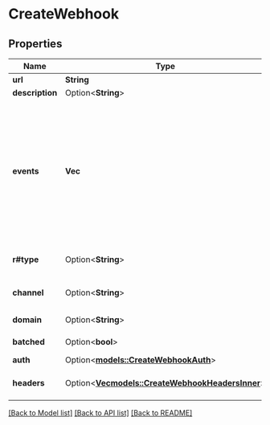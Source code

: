 # CreateWebhook

## Properties

Name | Type | Description | Notes
------------ | ------------- | ------------- | -------------
**url** | **String** | URL of the webhook | 
**description** | Option<**String**> | Description of the webhook | [optional]
**events** | **Vec<String>** | - Events triggering the webhook. Possible values for **Transactional** type webhook: #### `sent` OR `request`, `delivered`, `hardBounce`, `softBounce`, `blocked`, `spam`, `invalid`, `deferred`, `click`, `opened`, `uniqueOpened` and `unsubscribed` - Possible values for **Marketing** type webhook: #### `spam`, `opened`, `click`, `hardBounce`, `softBounce`, `unsubscribed`, `listAddition` & `delivered` - Possible values for **Inbound** type webhook: #### `inboundEmailProcessed` - Possible values for type **Transactional** and channel **SMS** #### `accepted`,`delivered`,`softBounce`,`hardBounce`,`unsubscribe`,`reply`, `subscribe`,`sent`,`blacklisted`,`skip` - Possible values for type **Marketing**  channel **SMS** #### `sent`,`delivered`,`softBounce`,`hardBounce`,`unsubscribe`,`reply`, `subscribe`,`skip`  | 
**r#type** | Option<**String**> | Type of the webhook | [optional][default to Transactional]
**channel** | Option<**String**> | channel of webhook | [optional][default to Email]
**domain** | Option<**String**> | Inbound domain of webhook, required in case of event type `inbound` | [optional]
**batched** | Option<**bool**> | Batching configuration of the webhook, we send batched webhooks if its true | [optional]
**auth** | Option<[**models::CreateWebhookAuth**](createWebhook_auth.md)> |  | [optional]
**headers** | Option<[**Vec<models::CreateWebhookHeadersInner>**](createWebhook_headers_inner.md)> | The headers sent with the request to the webhook. Header format: \"headers\": [{ \"key\": \"cf-secret\",\"value\": \"test-header-value\"}]  | [optional]

[[Back to Model list]](../README.md#documentation-for-models) [[Back to API list]](../README.md#documentation-for-api-endpoints) [[Back to README]](../README.md)


